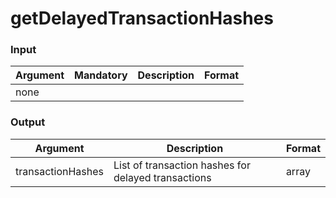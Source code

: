 # getDelayedTransactionHashes

### Input

| Argument | Mandatory | Description | Format |
| -------- | --------- | ----------- | ------ |
| none     |           |             |        |

### Output

| Argument          | Description                                         | Format |
| ----------------- | --------------------------------------------------- | ------ |
| transactionHashes | List of transaction hashes for delayed transactions | array  |
